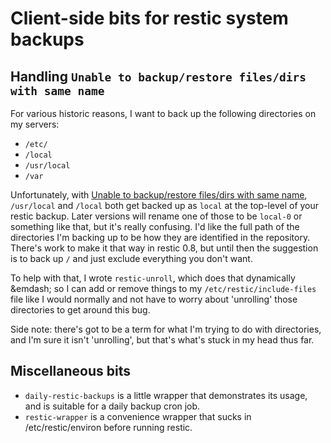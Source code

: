 # Client-side bits for restic system backups

## Handling `Unable to backup/restore files/dirs with same name`

For various historic reasons, I want to back up the following directories on my
servers:

* `/etc/`
* `/local`
* `/usr/local`
* `/var`

Unfortunately, with [Unable to backup/restore files/dirs with same name](https://github.com/restic/restic/issues/549), 
`/usr/local` and `/local` both get backed up as `local` at the top-level of your restic backup. Later versions will
rename one of those to be `local-0` or something like that, but it's really confusing. I'd like the full path of the
directories I'm backing up to be how they are identified in the repository. There's work to make it that way in 
restic 0.8, but until then the suggestion is to back up `/` and just exclude everything you don't want.

To help with that, I wrote `restic-unroll`, which does that dynamically &emdash; so I can add or
remove things to my `/etc/restic/include-files` file like I would normally and not have to worry about
'unrolling' those directories to get around this bug.

Side note: there's got to be a term for what I'm trying to do with directories, and I'm sure it isn't 'unrolling',
but that's what's stuck in my head thus far.

## Miscellaneous bits

* `daily-restic-backups` is a little wrapper that demonstrates its usage, and is suitable for a daily backup cron job.
* `restic-wrapper` is a convenience wrapper that sucks in /etc/restic/environ before running restic.

